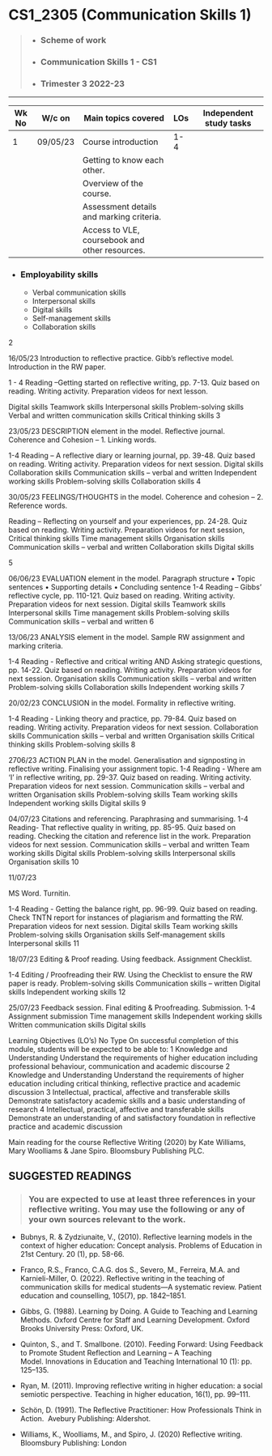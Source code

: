 # CS1_2305 (Communication Skills 1)


>- ### Scheme of work	
>- ### Communication Skills 1 - CS1 
>- ### Trimester 3 2022-23
-----
| Wk  No |W/c on|Main topics covered|LOs|Independent study tasks|
--------|-------|------------------|--|-------------------------|
| 1| 09/05/23|Course introduction| 1-4|           |      
||| Getting to know each other.                   |  
||| Overview of the course.                       | 
||| Assessment details and marking criteria.      |
||| Access to VLE, coursebook and other resources.|



- ### Employability skills
    - Verbal communication skills
    - Interpersonal skills
    - Digital skills
    - Self-management skills
    - Collaboration skills



2



16/05/23
Introduction to reflective practice.
Gibb’s reflective model.
Introduction in the RW paper.


1 - 4
Reading –Getting started on reflective writing, pp. 7-13.
Quiz based on reading.
Writing activity.
Preparation videos for next lesson.

Digital skills
Teamwork skills
Interpersonal skills
Problem-solving skills
Verbal and written communication skills
Critical thinking skills
3



23/05/23
DESCRIPTION element in the model.
Reflective journal.
Coherence and Cohesion – 1.
Linking words.

1-4
Reading – A reflective diary or learning journal, pp. 39-48.
Quiz based on reading.
Writing activity.
Preparation videos for next session.
Digital skills
Collaboration skills
Communication skills – verbal and written
Independent working skills
Problem-solving skills
Collaboration skills
4




30/05/23
FEELINGS/THOUGHTS in the model.
Coherence and cohesion – 2.
Reference words.

Reading – Reflecting on yourself and your experiences, pp. 24-28.
Quiz based on reading.
Writing activity.
Preparation videos for next session,
Critical thinking skills
Time management skills
Organisation skills
Communication skills – verbal and written
Collaboration skills
Digital skills

5



06/06/23
EVALUATION element in the model.
Paragraph structure
    • Topic sentences
    • Supporting details
    • Concluding sentence
1-4
Reading – Gibbs’ reflective cycle, pp. 110-121.
Quiz based on reading.
Writing activity.
Preparation videos for next session.
Digital skills
Teamwork skills
Interpersonal skills
Time management skills
Problem-solving skills
Communication skills – verbal and written
6

13/06/23
ANALYSIS element in the model.
Sample RW assignment and marking criteria.

1-4
Reading - Reflective and critical writing AND Asking strategic questions, pp. 14-22.
Quiz based on reading.
Writing activity.
Preparation videos for next session.
Organisation skills
Communication skills – verbal and written
Problem-solving skills
Collaboration skills
Independent working skills
7



20/02/23
CONCLUSION in the model.
Formality in reflective writing.

1-4
Reading - Linking theory and practice, pp. 79-84.
Quiz based on reading.
Writing activity.
Preparation videos for next session.
Collaboration skills
Communication skills – verbal and written
Organisation skills
Critical thinking skills
Problem-solving skills
8
   
2706/23
ACTION PLAN in the model.
Generalisation and signposting in reflective writing.
Finalising your assignment topic. 
1-4
Reading - Where am ‘I’ in reflective writing, pp. 29-37.
Quiz based on reading.
Writing activity.
Preparation videos for next session.
Communication skills – verbal and written
Organisation skills
Problem-solving skills
Team working skills
Independent working skills
Digital skills
9


 04/07/23
Citations and referencing.
Paraphrasing and summarising.
1-4
Reading- That reflective quality in writing, pp. 85-95.
Quiz based on reading.
Checking the citation and reference list in the work.
Preparation videos for next session.
Communication skills – verbal and written
Team working skills
Digital skills
Problem-solving skills
Interpersonal skills
Organisation skills
10

11/07/23

MS Word. 
Turnitin.

1-4
Reading - Getting the balance right, pp. 96-99.
Quiz based on reading.
Check TNTN report for instances of plagiarism and formatting the RW.
Preparation videos for next session.
Digital skills
Team working skills
Problem-solving skills
Organisation skills
Self-management skills
Interpersonal skills
11

18/07/23
Editing & Proof reading.
Using feedback.
Assignment Checklist.

1-4
Editing / Proofreading their RW.
Using the Checklist to ensure the RW paper is ready.
Problem-solving skills
Communication skills – written
Digital skills
Independent working skills
12

25/07/23
Feedback session.
Final editing & Proofreading. 
Submission.
1-4
Assignment submission
Time management skills
Independent working skills
Written communication skills
Digital skills

Learning Objectives (LO’s)
No
Type
On successful completion of this module, students will be expected to be able to:
1
Knowledge and Understanding
Understand the requirements of higher education including professional behaviour, communication and academic discourse
2
Knowledge and Understanding
Understand the requirements of higher education including critical thinking, reflective practice and academic discussion
3
Intellectual, practical, affective and transferable skills
Demonstrate satisfactory academic skills and a basic understanding of research
4
Intellectual, practical, affective and transferable skills
Demonstrate an understanding of and satisfactory foundation in reflective practice and academic discussion


Main reading for the course
Reflective Writing (2020) by Kate Williams, Mary Woolliams & Jane Spiro. Bloomsbury Publishing PLC.










## SUGGESTED READINGS

>### You are expected to use at least three references in your reflective writing. You may use the following or any of your own sources relevant to the work.

 - Bubnys, R. & Zydziunaite, V., (2010). Reflective learning models in the context of higher education: Concept analysis. Problems of Education in 21st Century. 20 (1), pp. 58-66.

- Franco, R.S., Franco, C.A.G. dos S., Severo, M., Ferreira, M.A. and Karnieli-Miller, O. (2022). Reflective writing in the teaching of communication skills for medical students—A systematic review. Patient education and counselling, 105(7), pp. 1842–1851.

- Gibbs, G. (1988). Learning by Doing. A Guide to Teaching and Learning Methods. Oxford Centre for Staff and Learning Development. Oxford Brooks University Press: Oxford, UK.

- Quinton, S., and T. Smallbone. (2010). Feeding Forward: Using Feedback to Promote Student Reflection and Learning – A Teaching Model. Innovations in Education and Teaching International 10 (1): pp. 125–135.

- Ryan, M. (2011). Improving reflective writing in higher education: a social semiotic perspective. Teaching in higher education, 16(1), pp. 99–111.

- Schön, D. (1991). The Reflective Practitioner: How Professionals Think in Action.  Avebury Publishing: Aldershot.

- Williams, K., Woolliams, M., and Spiro, J. (2020) Reflective writing. Bloomsbury Publishing: London



